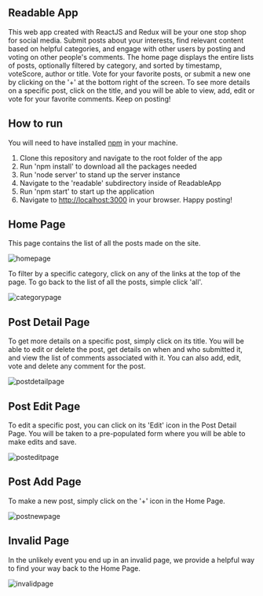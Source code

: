## Readable App

This web app created with ReactJS and Redux will be your one stop shop for social media. Submit posts about your interests, find relevant content based on helpful categories, and engage with other users by posting and voting on other people's comments. The home page displays the entire lists of posts, optionally filtered by category, and sorted by timestamp, voteScore, author or title. Vote for your favorite posts, or submit a new one by clicking on the '+' at the bottom right of the screen. To see more details on a specific post, click on the title, and you will be able to view, add, edit or vote for your favorite comments. Keep on posting!

## How to run

You will need to have installed [npm](https://www.npmjs.com/) in your machine.
1. Clone this repository and navigate to the root folder of the app
2. Run 'npm install' to download all the packages needed
3. Run 'node server' to stand up the server instance
4. Navigate to the 'readable' subdirectory inside of ReadableApp
5. Run 'npm start' to start up the application
6. Navigate to [http://localhost:3000](http://localhost:3000) in your browser. Happy posting!

## Home Page

This page contains the list of all the posts made on the site.

<img alt="homepage" src="https://user-images.githubusercontent.com/1109471/32157271-b0c32048-bcff-11e7-828f-882df04329da.png">

To filter by a specific category, click on any of the links at the top of the page. To go back to the list of all the posts, simple click 'all'.

<img alt="categorypage" src="https://user-images.githubusercontent.com/1109471/32157333-16150718-bd00-11e7-82ac-89f5f636177c.png">

## Post Detail Page

To get more details on a specific post, simply click on its title. You will be able to edit or delete the post, get details on when and who submitted it, and view the list of comments associated with it. You can also add, edit, vote and delete any comment for the post.

<img alt="postdetailpage" src="https://user-images.githubusercontent.com/1109471/32157407-774f7932-bd00-11e7-851d-71718a2b3ce1.png">

## Post Edit Page

To edit a specific post, you can click on its 'Edit' icon in the Post Detail Page. You will be taken to a pre-populated form where you will be able to make edits and save.

<img alt="posteditpage" src="https://user-images.githubusercontent.com/1109471/32157446-dabfa6cc-bd00-11e7-80ee-b9267b3bb183.png">

## Post Add Page

To make a new post, simply click on the '+' icon in the Home Page.

<img alt="postnewpage" src="https://user-images.githubusercontent.com/1109471/32157547-617384fe-bd01-11e7-8ab3-f32a0f55cb9b.png">

## Invalid Page

In the unlikely event you end up in an invalid page, we provide a helpful way to find your way back to the Home Page.

<img alt="invalidpage" src="https://user-images.githubusercontent.com/1109471/32157594-94e9e6ca-bd01-11e7-9caf-c94fed422fd1.png">
